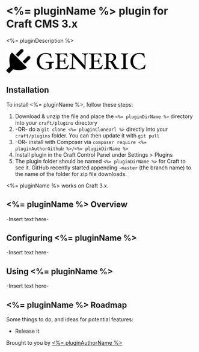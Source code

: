 # <%= pluginName %> plugin for Craft CMS 3.x

<%= pluginDescription %>

![Screenshot](resources/img/plugin-logo.png)

## Installation

To install <%= pluginName %>, follow these steps:

1. Download & unzip the file and place the `<%= pluginDirName %>` directory into your `craft/plugins` directory
2.  -OR- do a `git clone <%= pluginCloneUrl %>` directly into your `craft/plugins` folder.  You can then update it with `git pull`
3.  -OR- install with Composer via `composer require <%= pluginAuthorGithub %>/<%= pluginDirName %>`
4. Install plugin in the Craft Control Panel under Settings > Plugins
5. The plugin folder should be named `<%= pluginDirName %>` for Craft to see it.  GitHub recently started appending `-master` (the branch name) to the name of the folder for zip file downloads.

<%= pluginName %> works on Craft 3.x.

## <%= pluginName %> Overview

-Insert text here-

## Configuring <%= pluginName %>

-Insert text here-

## Using <%= pluginName %>

-Insert text here-

## <%= pluginName %> Roadmap

Some things to do, and ideas for potential features:

* Release it

Brought to you by [<%= pluginAuthorName %>](<%= pluginAuthorUrl %>)
